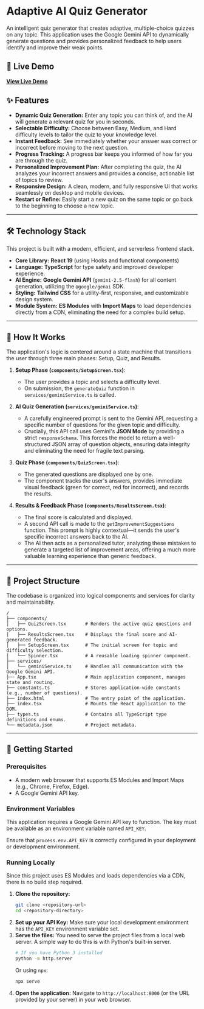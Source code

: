 # Adaptive AI Quiz Generator

An intelligent quiz generator that creates adaptive, multiple-choice quizzes on any topic. This application uses the Google Gemini API to dynamically generate questions and provides personalized feedback to help users identify and improve their weak points.

## 🚀 Live Demo

[**View Live Demo**](https://quiz-generator-beryl.vercel.app/)

## ✨ Features

- **Dynamic Quiz Generation:** Enter any topic you can think of, and the AI will generate a relevant quiz for you in seconds.
- **Selectable Difficulty:** Choose between Easy, Medium, and Hard difficulty levels to tailor the quiz to your knowledge level.
- **Instant Feedback:** See immediately whether your answer was correct or incorrect before moving to the next question.
- **Progress Tracking:** A progress bar keeps you informed of how far you are through the quiz.
- **Personalized Improvement Plan:** After completing the quiz, the AI analyzes your incorrect answers and provides a concise, actionable list of topics to review.
- **Responsive Design:** A clean, modern, and fully responsive UI that works seamlessly on desktop and mobile devices.
- **Restart or Refine:** Easily start a new quiz on the same topic or go back to the beginning to choose a new topic.

---

## 🛠️ Technology Stack

This project is built with a modern, efficient, and serverless frontend stack.

- **Core Library:** **React 19** (using Hooks and functional components)
- **Language:** **TypeScript** for type safety and improved developer experience.
- **AI Engine:** **Google Gemini API** (`gemini-2.5-flash`) for all content generation, utilizing the `@google/genai` SDK.
- **Styling:** **Tailwind CSS** for a utility-first, responsive, and customizable design system.
- **Module System:** **ES Modules** with **Import Maps** to load dependencies directly from a CDN, eliminating the need for a complex build setup.

---

## 🚀 How It Works

The application's logic is centered around a state machine that transitions the user through three main phases: Setup, Quiz, and Results.

1.  **Setup Phase (`components/SetupScreen.tsx`)**:

    - The user provides a topic and selects a difficulty level.
    - On submission, the `generateQuiz` function in `services/geminiService.ts` is called.

2.  **AI Quiz Generation (`services/geminiService.ts`)**:

    - A carefully engineered prompt is sent to the Gemini API, requesting a specific number of questions for the given topic and difficulty.
    - Crucially, this API call uses Gemini's **JSON Mode** by providing a strict `responseSchema`. This forces the model to return a well-structured JSON array of question objects, ensuring data integrity and eliminating the need for fragile text parsing.

3.  **Quiz Phase (`components/QuizScreen.tsx`)**:

    - The generated questions are displayed one by one.
    - The component tracks the user's answers, provides immediate visual feedback (green for correct, red for incorrect), and records the results.

4.  **Results & Feedback Phase (`components/ResultsScreen.tsx`)**:
    - The final score is calculated and displayed.
    - A second API call is made to the `getImprovementSuggestions` function. This prompt is highly contextual—it sends the user's specific incorrect answers back to the AI.
    - The AI then acts as a personalized tutor, analyzing these mistakes to generate a targeted list of improvement areas, offering a much more valuable learning experience than generic feedback.

---

## 📂 Project Structure

The codebase is organized into logical components and services for clarity and maintainability.

```
/
├── components/
│   ├── QuizScreen.tsx       # Renders the active quiz questions and options.
│   ├── ResultsScreen.tsx    # Displays the final score and AI-generated feedback.
│   ├── SetupScreen.tsx      # The initial screen for topic and difficulty selection.
│   └── Spinner.tsx          # A reusable loading spinner component.
├── services/
│   └── geminiService.ts     # Handles all communication with the Google Gemini API.
├── App.tsx                  # Main application component, manages state and routing.
├── constants.ts             # Stores application-wide constants (e.g., number of questions).
├── index.html               # The entry point of the application.
├── index.tsx                # Mounts the React application to the DOM.
├── types.ts                 # Contains all TypeScript type definitions and enums.
└── metadata.json            # Project metadata.
```

---

## 🔧 Getting Started

### Prerequisites

- A modern web browser that supports ES Modules and Import Maps (e.g., Chrome, Firefox, Edge).
- A Google Gemini API key.

### Environment Variables

This application requires a Google Gemini API key to function. The key must be available as an environment variable named `API_KEY`.

Ensure that `process.env.API_KEY` is correctly configured in your deployment or development environment.

### Running Locally

Since this project uses ES Modules and loads dependencies via a CDN, there is no build step required.

1.  **Clone the repository:**
    ```bash
    git clone <repository-url>
    cd <repository-directory>
    ```
2.  **Set up your API Key:**
    Make sure your local development environment has the `API_KEY` environment variable set.
3.  **Serve the files:**
    You need to serve the project files from a local web server. A simple way to do this is with Python's built-in server.
    ```bash
    # If you have Python 3 installed
    python -m http.server
    ```
    Or using `npx`:
    ```bash
    npx serve
    ```
4.  **Open the application:**
    Navigate to `http://localhost:8000` (or the URL provided by your server) in your web browser.
